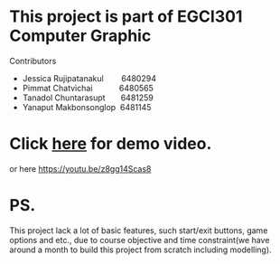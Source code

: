 # This project is part of EGCI301 Computer Graphic

Contributors

- Jessica Rujipatanakul &nbsp;&nbsp;&nbsp;&nbsp;&nbsp;&nbsp;&nbsp;6480294
- Pimmat Chatvichai &nbsp;&nbsp;&nbsp;&nbsp;&nbsp;&nbsp;&nbsp;&nbsp;&nbsp;&nbsp;&nbsp;6480565
- Tanadol Chuntarasupt &nbsp;&nbsp;&nbsp;&nbsp;&nbsp;&nbsp;6481259
- Yanaput Makbonsonglop &nbsp;6481145

# Click [here](https://youtu.be/z8gg14Scas8) for demo video.

or here https://youtu.be/z8gg14Scas8




# PS.

This project lack a lot of basic features, such start/exit buttons, game options and etc., due to course objective and time constraint(we have around a month to build this project from scratch including modelling).
